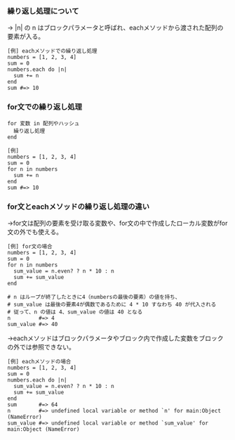 ### 繰り返し処理について
→ |n| の n はブロックパラメータと呼ばれ、eachメソッドから渡された配列の要素が入る。
```
[例] eachメソッドでの繰り返し処理
numbers = [1, 2, 3, 4]
sum = 0
numbers.each do |n|
  sum += n
end
sum #=> 10
```

### for文での繰り返し処理
```
for 変数 in 配列やハッシュ
  繰り返し処理
end
```
```
[例]
numbers = [1, 2, 3, 4]
sum = 0
for n in numbers
  sum += n
end
sum #=> 10
```

### for文とeachメソッドの繰り返し処理の違い
→for文は配列の要素を受け取る変数や、for文の中で作成したローカル変数がfor文の外でも使える。
```
[例] for文の場合
numbers = [1, 2, 3, 4]
sum = 0
for n in numbers
  sum_value = n.even? ? n * 10 : n
  sum += sum_value
end

# n はループが終了したときに4（numbersの最後の要素）の値を持ち、
# sum_value は最後の要素4が偶数であるために 4 * 10 すなわち 40 が代入される
# 従って、n の値は 4、sum_value の値は 40 となる
n         #=> 4
sum_value #=> 40
```

→eachメソッドはブロックパラメータやブロック内で作成した変数をブロックの外では参照できない。
```
[例] eachメソッドの場合
numbers = [1, 2, 3, 4]
sum = 0
numbers.each do |n|
  sum_value = n.even? ? n * 10 : n
  sum += sum_value
end
sum       #=> 64
n         #=> undefined local variable or method `n' for main:Object (NameError)
sum_value #=> undefined local variable or method `sum_value' for main:Object (NameError)
```
